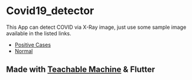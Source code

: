 # Covid19_detector

This App can detect COVID via X-Ray image, just use some sample image available in the listed links.

* [Positive Cases](https://github.com/ieee8023/covid-chestxray-dataset)
* [Normal](https://www.kaggle.com/paultimothymooney/chest-xray-pneumonia)
## Made with [Teachable Machine](https://teachablemachine.withgoogle.com/) & Flutter

